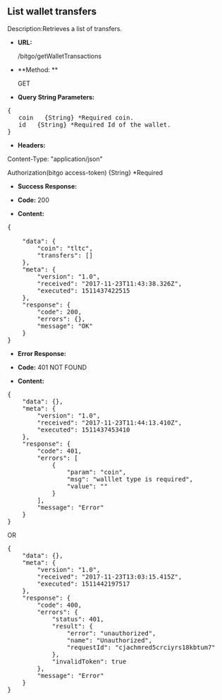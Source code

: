 **List wallet transfers**
----
Description:Retrieves a list of transfers.

* **URL:**

    /bitgo/getWalletTransactions

* **Method: **

    GET

   
* **Query String Parameters:**<br />
<pre>
{
   coin   {String} *Required coin.
   id   {String} *Required Id of the wallet.
}
</pre> 

* **Headers:**

Content-Type: "application/json"

Authorization(bitgo access-token)        {String} *Required 

* **Success Response:**<br />

* **Code:** 200 <br />
  
* **Content:**<br />

<pre>
{
		
    "data": {
        "coin": "tltc",
        "transfers": []
    },
    "meta": {
        "version": "1.0",
        "received": "2017-11-23T11:43:38.326Z",
        "executed": 1511437422515
    },
    "response": {
        "code": 200,
        "errors": {},
        "message": "OK"
    }
}
</pre>

* **Error Response:**

* **Code:** 401 NOT FOUND <br />
  
* **Content:** 
<pre>
{
    "data": {},
    "meta": {
        "version": "1.0",
        "received": "2017-11-23T11:44:13.410Z",
        "executed": 1511437453410
    },
    "response": {
        "code": 401,
        "errors": [
            {
                "param": "coin",
                "msg": "walllet type is required",
                "value": ""
            }
        ],
        "message": "Error"
    }
}
</pre>

OR

<pre>
{
    "data": {},
    "meta": {
        "version": "1.0",
        "received": "2017-11-23T13:03:15.415Z",
        "executed": 1511442197517
    },
    "response": {
        "code": 400,
        "errors": {
            "status": 401,
            "result": {
                "error": "unauthorized",
                "name": "Unauthorized",
                "requestId": "cjachmred5crciyrs18kbtum7"
            },
            "invalidToken": true
        },
        "message": "Error"
    }
}
</pre>